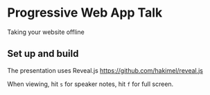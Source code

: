 # Progressive Web App Talk

Taking your website offline

## Set up and build

The presentation uses Reveal.js https://github.com/hakimel/reveal.js

When viewing, hit `s` for speaker notes, hit `f` for full screen.
